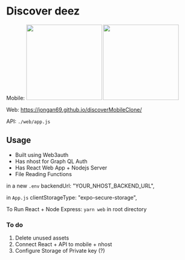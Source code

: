 # Discover deez

Mobile: 
<img
    src="https://user-images.githubusercontent.com/29899042/196787281-41716a7a-0dff-4eef-9286-d4d9cffa5679.png" width="200">
<img
    src="https://user-images.githubusercontent.com/29899042/196787161-a1f6b2d4-b0c4-44d0-96f7-64bfcd69fd11.png" width="200">
    
    
Web: 
    https://jongan69.github.io/discoverMobileClone/
    
API:
`./web/app.js`

## Usage

- Built using Web3auth
- Has nhost for Graph QL Auth
- Has React Web App + Nodejs Server
- File Reading Functions

in a new `.env`
   backendUrl: "YOUR_NHOST_BACKEND_URL",

in `App.js`
  clientStorageType: "expo-secure-storage",

To Run React + Node Express:
  `yarn web` in root directory

### To do

1. Delete unused assets
2. Connect React + API to mobile + nhost
3. Configure Storage of Private key (?)
